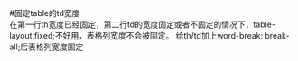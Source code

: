 #固定table的td宽度  
  在第一行th宽度已经固定，第二行td的宽度固定或者不固定的情况下，table-layout:fixed;不好用，表格列宽度不会被固定。
  给th/td加上word-break: break-all;后表格列宽度固定
